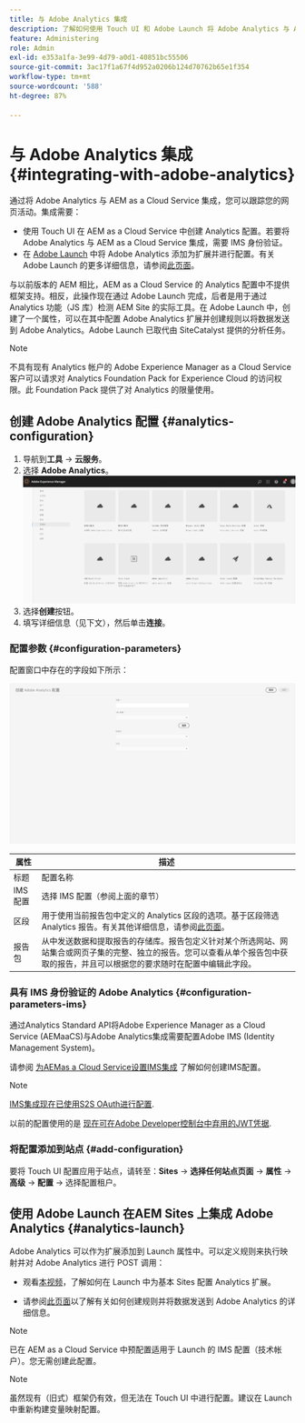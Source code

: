 ```yaml
---
title: 与 Adobe Analytics 集成
description: 了解如何使用 Touch UI 和 Adob​​e Launch 将 Adob​​e Analytics 与 AEM as a Cloud Service 集成。
feature: Administering
role: Admin
exl-id: e353a1fa-3e99-4d79-a0d1-40851bc55506
source-git-commit: 3ac17f1a67f4d952a0206b124d70762b65e1f354
workflow-type: tm+mt
source-wordcount: '588'
ht-degree: 87%

---
```


# 与 Adobe Analytics 集成{#integrating-with-adobe-analytics}

通过将 Adobe Analytics 与 AEM as a Cloud Service 集成，您可以跟踪您的网页活动。集成需要：

* 使用 Touch UI 在 AEM as a Cloud Service 中创建 Analytics 配置。若要将 Adobe Analytics 与 AEM as a Cloud Service 集成，需要 IMS 身份验证。
* 在 [Adobe Launch](#analytics-launch) 中将 Adobe Analytics 添加为扩展并进行配置。有关 Adobe Launch 的更多详细信息，请参阅[此页面](https://experienceleague.adobe.com/docs/experience-platform/tags/get-started/quick-start.html)。

与以前版本的 AEM 相比，AEM as a Cloud Service 的 Analytics 配置中不提供框架支持。相反，此操作现在通过 Adobe Launch 完成，后者是用于通过 Analytics 功能（JS 库）检测 AEM Site 的实际工具。在 Adobe Launch 中，创建了一个属性，可以在其中配置 Adobe Analytics 扩展并创建规则以将数据发送到 Adobe Analytics。Adobe Launch 已取代由 SiteCatalyst 提供的分析任务。

>[!NOTE]
>
>不具有现有 Analytics 帐户的 Adobe Experience Manager as a Cloud Service 客户可以请求对 Analytics Foundation Pack for Experience Cloud 的访问权限。此 Foundation Pack 提供了对 Analytics 的限量使用。

## 创建 Adobe Analytics 配置 {#analytics-configuration}

1. 导航到&#x200B;**工具** → **云服务**。
2. 选择 **Adobe Analytics**。
   ![Adobe Analytics 窗口](assets/analytics_screen2.png "Adobe Analytics 窗口")
3. 选择&#x200B;**创建**&#x200B;按钮。
4. 填写详细信息（见下文），然后单击&#x200B;**连接**。

### 配置参数 {#configuration-parameters}

配置窗口中存在的字段如下所示：

![配置参数](assets/properties_field2.png "配置参数")

| 属性 | 描述 |
|---|---|
| 标题 | 配置名称 |
| IMS 配置 | 选择 IMS 配置（参阅上面的章节） |
| 区段 | 用于使用当前报告包中定义的 Analytics 区段的选项。基于区段筛选 Analytics 报告。有关其他详细信息，请参阅[此页面](https://experienceleague.adobe.com/docs/analytics/components/segmentation/seg-overview.html)。 |
| 报告包 | 从中发送数据和提取报告的存储库。报告包定义针对某个所选网站、网站集合或网页子集的完整、独立的报告。您可以查看从单个报告包中获取的报告，并且可以根据您的要求随时在配置中编辑此字段。 |

### 具有 IMS 身份验证的 Adobe Analytics {#configuration-parameters-ims}

通过Analytics Standard API将Adobe Experience Manager as a Cloud Service (AEMaaCS)与Adobe Analytics集成需要配置Adobe IMS (Identity Management System)。

请参阅 [为AEMas a Cloud Service设置IMS集成](/help/security/setting-up-ims-integrations-for-aem-as-a-cloud-service.md) 了解如何创建IMS配置。

>[!NOTE]
>
>[IMS集成现在已使用S2S OAuth进行配置](/help/security/setting-up-ims-integrations-for-aem-as-a-cloud-service.md).
>
>以前的配置使用的是 [现在可在Adobe Developer控制台中弃用的JWT凭据](/help/security/jwt-credentials-deprecation-in-adobe-developer-console.md).

### 将配置添加到站点 {#add-configuration}

要将 Touch UI 配置应用于站点，请转至：**Sites** → **选择任何站点页面** → **属性** → **高级** → **配置** → 选择配置租户。

## 使用 Adobe Launch 在AEM Sites 上集成 Adobe Analytics {#analytics-launch}

Adobe Analytics 可以作为扩展添加到 Launch 属性中。可以定义规则来执行映射并对 Adobe Analytics 进行 POST 调用：

* 观看[本视频](https://experienceleague.adobe.com/docs/analytics-learn/tutorials/implementation/via-adobe-launch/basic-configuration-of-the-analytics-launch-extension.html)，了解如何在 Launch 中为基本 Sites 配置 Analytics 扩展。

* 请参阅[此页面](https://experienceleague.adobe.com/docs/core-services-learn/implementing-in-websites-with-launch/implement-solutions/analytics.html)以了解有关如何创建规则并将数据发送到 Adobe Analytics 的详细信息。

>[!NOTE]
>
>已在 AEM as a Cloud Service 中预配置适用于 Launch 的 IMS 配置（技术帐户）。您无需创建此配置。

>[!NOTE]
>
>虽然现有（旧式）框架仍有效，但无法在 Touch UI 中进行配置。建议在 Launch 中重新构建变量映射配置。
